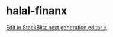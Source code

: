 # halal-finanx

[Edit in StackBlitz next generation editor ⚡️](https://stackblitz.com/~/github.com/Nawter/halal-finanx)